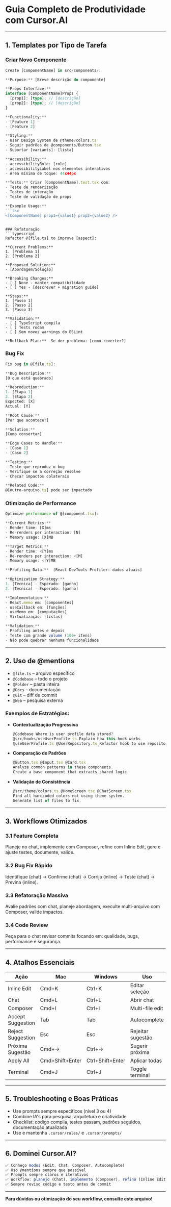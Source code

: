 # Guia Completo de Produtividade com Cursor.AI

---

## 1. Templates por Tipo de Tarefa

### Criar Novo Componente
```typescript
Create [ComponentName] in src/components/:

**Purpose:** [Breve descrição do componente]

**Props Interface:**
interface [ComponentName]Props {
  [prop1]: [type]; // [descrição]
  [prop2]: [type]; // [descrição]
}

**Functionality:**
- [Feature 1]
- [Feature 2]

**Styling:**
- Usar Design System de @theme/colors.ts
- Seguir padrões de @components/Button.tsx
- Suportar [variants]: [lista]

**Accessibility:**
- accessibilityRole: [role]
- accessibilityLabel nos elementos interativos
- Área mínima de toque: 44x44px

**Tests:** Criar [ComponentName].test.tsx com:
- Teste de renderização
- Testes de interação
- Teste de validação de props

**Example Usage:**
```tsx
<[ComponentName] prop1={value1} prop2={value2} />
```
```

### Refatoração
```typescript
Refactor @[file.ts] to improve [aspect]:

**Current Problems:**
1. [Problema 1]
2. [Problema 2]

**Proposed Solution:**
- [Abordagem/Solução]

**Breaking Changes:**
- [ ] None - manter compatibilidade
- [ ] Yes - [descrever + migration guide]

**Steps:**
1. [Passo 1]
2. [Passo 2]
3. [Passo 3]

**Validation:**
- [ ] TypeScript compila
- [ ] Tests rodam
- [ ] Sem novos warnings do ESLint

**Rollback Plan:**  Se der problema: [como reverter?]
```

### Bug Fix
```typescript
Fix bug in @[file.ts]:

**Bug Description:**
[O que está quebrado]

**Reproduction:**
1. [Etapa 1]
2. [Etapa 2]
Expected: [X]
Actual: [Y]

**Root Cause:**
[Por que acontece?]

**Solution:**
[Como consertar]

**Edge Cases to Handle:**
- [Caso 1]
- [Caso 2]

**Testing:**
- Teste que reproduz o bug
- Verifique se a correção resolve
- Checar impactos colaterais

**Related Code:**
@[outro-arquivo.ts] pode ser impactado
```

### Otimização de Performance
```typescript
Optimize performance of @[component.tsx]:

**Current Metrics:**
- Render time: [X]ms
- Re-renders per interaction: [N]
- Memory usage: [X]MB

**Target Metrics:**
- Render time: <[Y]ms
- Re-renders per interaction: <[M]
- Memory usage: <[Y]MB

**Profiling Data:**  [React DevTools Profiler: dados atuais]

**Optimization Strategy:**
1. [Técnica] - Esperado: [ganho]
2. [Técnica] - Esperado: [ganho]

**Implementation:**
- React.memo em: [componentes]
- useCallback em: [funções]
- useMemo em: [computações]
- Virtualização: [listas]

**Validation:**
- Profiling antes e depois
- Teste com grande volume (100+ itens)
- Não pode quebrar nenhuma funcionalidade
```

---

## 2. Uso de @mentions

- `@file.ts` – arquivo específico
- `@Codebase` – todo o projeto
- `@Folder` – pasta inteira
- `@Docs` – documentação
- `@Git` – diff de commit
- `@Web` – pesquisa externa

### Exemplos de Estratégias:

- **Contextualização Progressiva**
    ```typescript
    @Codebase Where is user profile data stored?
    @src/hooks/useUserProfile.ts Explain how this hook works
    @useUserProfile.ts @UserRepository.ts Refactor hook to use repository pattern
    ```
- **Comparação de Padrões**
    ```typescript
    @Button.tsx @Input.tsx @Card.tsx 
    Analyze common patterns in these components.
    Create a base component that extracts shared logic.
    ```
- **Validação de Consistência**
    ```typescript
    @src/theme/colors.ts @HomeScreen.tsx @ChatScreen.tsx 
    Find all hardcoded colors not using theme system.
    Generate list of files to fix.
    ```

---

## 3. Workflows Otimizados

### 3.1 Feature Completa
Planeje no chat, implemente com Composer, refine com Inline Edit, gere e ajuste testes, documente, valide.

### 3.2 Bug Fix Rápido
Identifique (chat) → Confirme (chat) → Corrija (inline) → Teste (chat) → Previna (inline).

### 3.3 Refatoração Massiva
Avalie padrões com chat, planeje abordagem, execulte multi-arquivo com Composer, valide impactos.

### 3.4 Code Review
Peça para o chat revisar commits focando em: qualidade, bugs, performance e segurança.

---

## 4. Atalhos Essenciais

| Ação             | Mac     | Windows   | Uso                  |
|------------------|---------|-----------|----------------------|
| Inline Edit      | Cmd+K   | Ctrl+K    | Editar seleção       |
| Chat             | Cmd+L   | Ctrl+L    | Abrir chat           |
| Composer         | Cmd+I   | Ctrl+I    | Multi-file edit      |
| Accept Suggestion| Tab     | Tab       | Autocomplete         |
| Reject Suggestion| Esc     | Esc       | Rejeitar sugestão    |
| Próxima Sugestão | Cmd+→   | Ctrl+→    | Sugerir próxima      |
| Apply All        | Cmd+Shift+Enter | Ctrl+Shift+Enter | Aplicar todas  |
| Terminal         | Cmd+J   | Ctrl+J    | Toggle terminal      |

---

## 5. Troubleshooting e Boas Práticas

- Use prompts sempre específicos (nível 3 ou 4)
- Combine IA's para pesquisa, arquitetura e criatividade
- Checklist: código compila, testes passam, padrões seguidos, documentação atualizada
- Use e mantenha `.cursor/rules/` e `.cursor/prompts/`

---

## 6. Dominei Cursor.AI?
```typescript
✅ Conheço modos (Edit, Chat, Composer, Autocomplete)
✅ Uso @mentions sempre que possível
✅ Prompts sempre claros e iterativos
✅ Workflow: planejo (Chat), implemento (Composer), refino (Inline Edit), valido (Test e Chat)
✅ Sempre reviso código e testo antes de commit
```

---

**Para dúvidas ou otimização do seu workflow, consulte este arquivo!**
